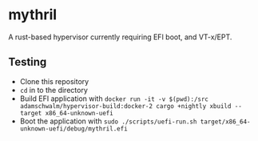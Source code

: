 # mythril

A rust-based hypervisor currently requiring EFI boot, and VT-x/EPT.

## Testing

- Clone this repository
- `cd` in to the directory
- Build EFI application with `docker run -it -v $(pwd):/src adamschwalm/hypervisor-build:docker-2 cargo +nightly xbuild --target x86_64-unknown-uefi`
- Boot the application with `sudo ./scripts/uefi-run.sh target/x86_64-unknown-uefi/debug/mythril.efi`
